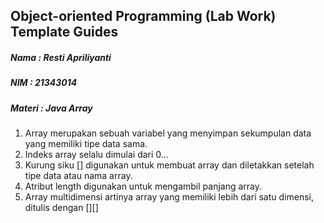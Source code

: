 ## Object-oriented Programming (Lab Work) Template Guides
##### Nama  : Resti Apriliyanti
##### NIM   : 21343014
##### Materi  : Java Array

1. Array merupakan sebuah variabel yang menyimpan sekumpulan data yang memiliki tipe data sama. 
2. Indeks array selalu dimulai dari 0…
3. Kurung siku [] digunakan untuk membuat array dan diletakkan setelah tipe data atau nama array.
4. Atribut length digunakan untuk mengambil panjang array.
5. Array multidimensi artinya array yang memiliki lebih dari satu dimensi, ditulis dengan [][]
